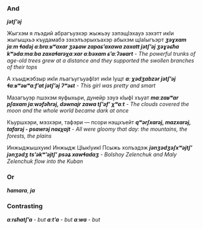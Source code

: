### And
**_jətʃʼəj_**

Жыгхэм я лъэдий абрагъуэхэр жыжьэу зэпэщIэхауэ зэхэтт икIи жыгыщхьэ къудамабэ зэхэлъэрыхъахэр абыхэм щIаIыгъэрт
**_ʒəɣxam jaːm ɬadəj aːbraːʁʷaxar ʒəʑaw zapaɕʼaxawa zaxatt jətʃʼəj ʒəɣəɕħa kʷədaːmaːba zaxaɬarəχaːxar aːbəxam ɕʼaːʔəʁart_** - _The powerful trunks of age-old trees grew at a distance and they supported the swollen branches of their tops_

А хъыджэбзыр икIи лъагъугъуафIэт икIи Iущт
**_aː χədʒabzər jətʃʼəj ɬaːʁʷəʁʷaːfʼat jətʃʼəj ʔʷəɕt_** - _This girl was pretty and smart_

Мазагъуэр пшэхэм яуфыхьри, дунейр зэуэ кIыфI хъуат
**_maːzaʁʷar pʃaxam jaːwəfəħrəj, dəwnajr zawa tʃʼəfʼ χʷaːt_** - _The clouds covered the moon and the whole world became dark at once_

Къуршхэри, мэзхэри, тафэри — псори нэщхъейт
**_qʷərʃxarəj, mazxarəj, tafarəj - psawrəj naɕχajt_** - _All were gloomy that day: the mountains, the forests, the plains_

ИнжыджышхуикI Инжыдж ЦIыкIуикI Псыжь холъэдэж
**_jənʒədʒəʃxʷəjtʃʼ jənʒədʒ tsʼəkʷʼəjtʃʼ psəʑ xawɬadaʒ_** - _Bolshoy Zelenchuk and Maly Zelenchuk flow into the Kuban_
### Or
**_ħamara_**,
**_ja_**

### Contrasting
**_aːrɕħatʃʼa_** - _but_
**_aːtʼa_** - _but_
**_aːwa_** - _but_

